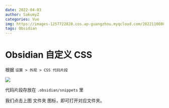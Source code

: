 ```yaml
---
date: 2022-04-03
author: SakumyZ
categories: Vue
img: https://images-1257722820.cos.ap-guangzhou.myqcloud.com/20221108001817.png
tags: Obsidian
---
```


# Obsidian 自定义 CSS

根据 `设置 > 外观 > CSS 代码片段`

![](https://images-1257722820.cos.ap-guangzhou.myqcloud.com/20220403103602.png)

代码片段存放在 `.obsidian/snippets` 里

我们点击上图 文件夹 图标，即可打开对应文件夹。
